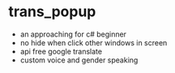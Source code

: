 # trans_popup
- an approaching for c# beginner
- no hide when click other windows in screen
- api free google translate
- custom voice and gender speaking
   
